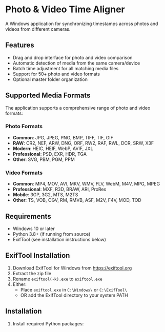 # Photo & Video Time Aligner

A Windows application for synchronizing timestamps across photos and videos from different cameras.

## Features
- Drag and drop interface for photo and video comparison
- Automatic detection of media from the same camera/device
- Batch time adjustment for all matching media files
- Support for 50+ photo and video formats
- Optional master folder organization

## Supported Media Formats

The application supports a comprehensive range of photo and video formats:

### Photo Formats
- **Common**: JPG, JPEG, PNG, BMP, TIFF, TIF, GIF
- **RAW**: CR2, NEF, ARW, DNG, ORF, RW2, RAF, RWL, DCR, SRW, X3F
- **Modern**: HEIC, HEIF, WebP, AVIF, JXL
- **Professional**: PSD, EXR, HDR, TGA
- **Other**: SVG, PBM, PGM, PPM

### Video Formats
- **Common**: MP4, MOV, AVI, MKV, WMV, FLV, WebM, M4V, MPG, MPEG
- **Professional**: MXF, R3D, BRAW, ARI, ProRes
- **Mobile**: 3GP, 3G2, MTS, M2TS
- **Other**: TS, VOB, OGV, RM, RMVB, ASF, M2V, F4V, MOD, TOD

## Requirements
- Windows 10 or later
- Python 3.8+ (if running from source)
- ExifTool (see installation instructions below)

## ExifTool Installation
1. Download ExifTool for Windows from https://exiftool.org
2. Extract the zip file
3. Rename `exiftool(-k).exe` to `exiftool.exe`
4. Either:
   - Place `exiftool.exe` in `C:\Windows\` or `C:\ExifTool\`
   - OR add the ExifTool directory to your system PATH

## Installation
1. Install required Python packages: